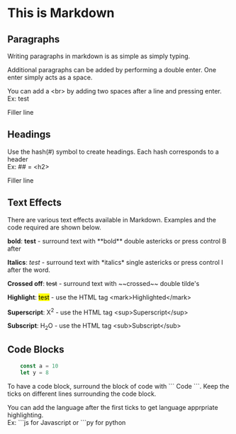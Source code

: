 # This is Markdown

## Paragraphs
Writing paragraphs in markdown is as simple as simply typing.

Additional paragraphs can be added by performing a double enter. One enter simply acts as a space.

You can add a \<br> by adding two spaces after a line and pressing enter.   
Ex: test

Filler line

## Headings
Use the hash(#) symbol to create headings. Each hash corresponds to a header  
Ex: \#\# = \<h2>

Filler line

## Text Effects
There are various text effects available in Markdown. Examples and the code required are shown below.  

**bold**: **test** - surround text with \*\*bold** double astericks or press control B after

**Italics**: *test* - surround text with \*italics* single astericks or press control I after the word.

**Crossed off**: ~~test~~ - surround text with \~~crossed~~ double tilde's

**Highlight**: <mark>test</mark> - use the HTML tag \<mark>Highlighted\</mark>

**Superscript**: X<sup>2</sup> - use the HTML tag \<sup>Superscript\</sup>

**Subscript**: H<sub>2</sub>O - use the HTML tag \<sub>Subscript\</sub>

## Code Blocks
```js
    const a = 10
    let y = 8
```

To have a code block, surround the block of code with \``` Code \```. Keep the ticks on different lines surrounding the code block. 

You can add the language after the first ticks to get language apprpriate highlighting.  
Ex: \```js for Javascript or \```py for python
